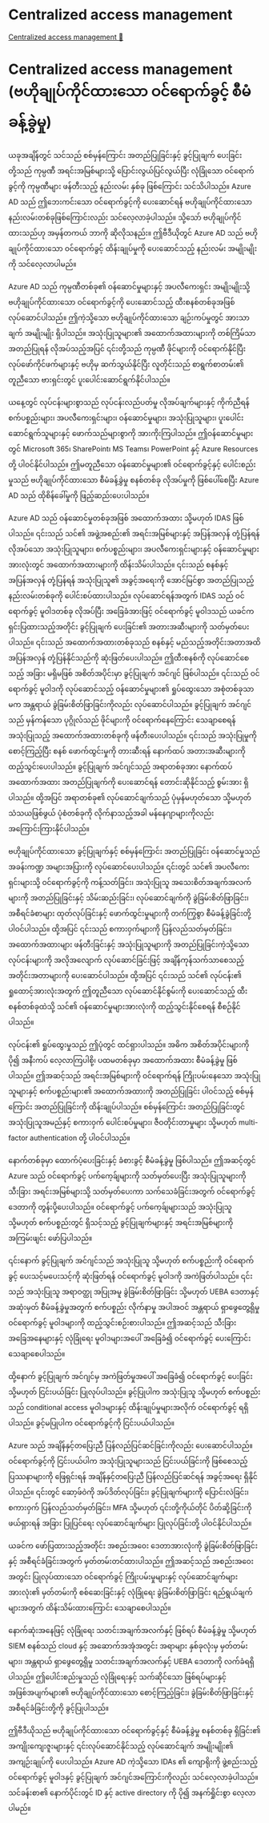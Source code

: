 # Centralized access management

[Centralized access management 🔗](https://www.coursera.org/learn/microsoft-sc-900-exam-preparation-and-practice/lecture/cQii7/centralized-access-management)

# Centralized access management (ဗဟိုချုပ်ကိုင်ထားသော ဝင်ရောက်ခွင့် စီမံခန့်ခွဲမှု)

ယခုအချိန်တွင် သင်သည် စစ်မှန်ကြောင်း အတည်ပြုခြင်းနှင့် ခွင့်ပြုချက် ပေးခြင်းတို့သည် ကုမ္ပဏီ အရင်းအမြစ်များသို့ ပြောင်းလွယ်ပြင်လွယ်ပြီး လုံခြုံသော ဝင်ရောက်ခွင့်ကို ကုမ္ပဏီများ ဖန်တီးသည့် နည်းလမ်း နှစ်ခု ဖြစ်ကြောင်း သင်သိပါသည်။ Azure AD သည် ဤဘေးကင်းသော ဝင်ရောက်ခွင့်ကို ပေးဆောင်ရန် ဗဟိုချုပ်ကိုင်ထားသော နည်းလမ်းတစ်ခုဖြစ်ကြောင်းလည်း သင်လေ့လာခဲ့ပါသည်။ သို့သော် ဗဟိုချုပ်ကိုင်ထားသည်ဟု အမှန်တကယ် ဘာကို ဆိုလိုသနည်း။ ဤဗီဒီယိုတွင် Azure AD သည် ဗဟိုချုပ်ကိုင်ထားသော ဝင်ရောက်ခွင့် ထိန်းချုပ်မှုကို ပေးဆောင်သည့် နည်းလမ်း အမျိုးမျိုးကို သင်လေ့လာပါမည်။

Azure AD သည် ကုမ္ပဏီတစ်ခု၏ ဝန်ဆောင်မှုများနှင့် အပလီကေးရှင်း အမျိုးမျိုးသို့ ဗဟိုချုပ်ကိုင်ထားသော ဝင်ရောက်ခွင့်ကို ပေးဆောင်သည့် ထီးစနစ်တစ်ခုအဖြစ် လုပ်ဆောင်ပါသည်။ ဤကဲ့သို့သော ဗဟိုချုပ်ကိုင်ထားသော ချဉ်းကပ်မှုတွင် အားသာချက် အမျိုးမျိုး ရှိပါသည်။ အသုံးပြုသူများ၏ အထောက်အထားများကို တစ်ကြိမ်သာ အတည်ပြုရန် လိုအပ်သည့်အပြင် ၎င်းတို့သည် ကုမ္ပဏီ ဖိုင်များကို ဝင်ရောက်နိုင်ပြီး လုပ်ဖော်ကိုင်ဖက်များနှင့် ဗဟိုမှ ဆက်သွယ်နိုင်ပြီး လူတိုင်းသည် စာရွက်စာတမ်း၏ တူညီသော ဗားရှင်းတွင် ပူးပေါင်းဆောင်ရွက်နိုင်ပါသည်။

ယနေ့တွင် လုပ်ငန်းများစွာသည် လုပ်ငန်းလည်ပတ်မှု လိုအပ်ချက်များနှင့် ကိုက်ညီရန် စက်ပစ္စည်းများ၊ အပလီကေးရှင်းများ၊ ဝန်ဆောင်မှုများ၊ အသုံးပြုသူများ၊ ပူးပေါင်းဆောင်ရွက်သူများနှင့် ဖောက်သည်များစွာကို အားကိုးကြပါသည်။ ဤဝန်ဆောင်မှုများတွင် Microsoft 365၊ SharePoint၊ MS Teams၊ PowerPoint နှင့် Azure Resources တို့ ပါဝင်နိုင်ပါသည်။ ဤမတူညီသော ဝန်ဆောင်မှုများ၏ ဝင်ရောက်ခွင့်နှင့် ပေါင်းစည်းမှုသည် ဗဟိုချုပ်ကိုင်ထားသော စီမံခန့်ခွဲမှု စနစ်တစ်ခု လိုအပ်မှုကို ဖြစ်ပေါ်စေပြီး Azure AD သည် ထိုစိန်ခေါ်မှုကို ဖြည့်ဆည်းပေးပါသည်။

Azure AD သည် ဝန်ဆောင်မှုတစ်ခုအဖြစ် အထောက်အထား သို့မဟုတ် IDAS ဖြစ်ပါသည်။ ၎င်းသည် သင်၏ အဖွဲ့အစည်း၏ အရင်းအမြစ်များနှင့် အပြန်အလှန် တုံ့ပြန်ရန် လိုအပ်သော အသုံးပြုသူများ၊ စက်ပစ္စည်းများ၊ အပလီကေးရှင်းများနှင့် ဝန်ဆောင်မှုများအားလုံးတွင် အထောက်အထားများကို ထိန်းသိမ်းပါသည်။ ၎င်းသည် စနစ်နှင့် အပြန်အလှန် တုံ့ပြန်ရန် အသုံးပြုသူ၏ အခွင့်အရေးကို အောင်မြင်စွာ အတည်ပြုသည့် နည်းလမ်းတစ်ခုကို ပေါင်းစပ်ထားပါသည်။ လုပ်ဆောင်ရန်အတွက် IDAS သည် ဝင်ရောက်ခွင့် မူဝါဒတစ်ခု လိုအပ်ပြီး အခြေခံအားဖြင့် ဝင်ရောက်ခွင့် မူဝါဒသည် ယခင်က ရှင်းပြထားသည့်အတိုင်း ခွင့်ပြုချက် ပေးခြင်း၏ အတားအဆီးများကို သတ်မှတ်ပေးပါသည်။ ၎င်းသည် အထောက်အထားတစ်ခုသည် စနစ်နှင့် မည်သည့်အတိုင်းအတာအထိ အပြန်အလှန် တုံ့ပြန်နိုင်သည်ကို ဆုံးဖြတ်ပေးပါသည်။ ဤထီးစနစ်ကို လုပ်ဆောင်စေသည့် အခြား မရှိမဖြစ် အစိတ်အပိုင်းမှာ ခွင့်ပြုချက် အင်ဂျင် ဖြစ်ပါသည်။ ၎င်းသည် ဝင်ရောက်ခွင့် မူဝါဒကို လုပ်ဆောင်သည့် ဝန်ဆောင်မှုများ၏ ရှုပ်ထွေးသော အစုံတစ်ခုသာမက အန္တရာယ် ခွဲခြမ်းစိတ်ဖြာခြင်းကိုလည်း လုပ်ဆောင်ပါသည်။ ခွင့်ပြုချက် အင်ဂျင်သည် မှန်ကန်သော ပုဂ္ဂိုလ်သည် ဖိုင်များကို ဝင်ရောက်နေကြောင်း သေချာစေရန် အသုံးပြုသည့် အထောက်အထားတစ်ခုကို ဖန်တီးပေးပါသည်။ ၎င်းသည် အသုံးပြုမှုကို စောင့်ကြည့်ပြီး စနစ် ဖောက်ထွင်းမှုကို တားဆီးရန် နောက်ထပ် အတားအဆီးများကို ထည့်သွင်းပေးပါသည်။ ခွင့်ပြုချက် အင်ဂျင်သည် အရာတစ်ခုအား နောက်ထပ် အထောက်အထား အတည်ပြုချက်ကို ပေးဆောင်ရန် တောင်းဆိုနိုင်သည့် စွမ်းအား ရှိပါသည်။ ထို့အပြင် အရာတစ်ခု၏ လုပ်ဆောင်ချက်သည် ပုံမှန်မဟုတ်သော သို့မဟုတ် သံသယဖြစ်ဖွယ် ပုံစံတစ်ခုကို လိုက်နာသည့်အခါ မန်နေဂျာများကိုလည်း အကြောင်းကြားနိုင်ပါသည်။

ဗဟိုချုပ်ကိုင်ထားသော ခွင့်ပြုချက်နှင့် စစ်မှန်ကြောင်း အတည်ပြုခြင်း ဝန်ဆောင်မှုသည် အခန်းကဏ္ဍ အများအပြားကို လုပ်ဆောင်ပေးပါသည်။ ၎င်းတွင် သင်၏ အပလီကေးရှင်းများသို့ ဝင်ရောက်ခွင့်ကို ကန့်သတ်ခြင်း၊ အသုံးပြုသူ အသေးစိတ်အချက်အလက်များကို အတည်ပြုခြင်းနှင့် သိမ်းဆည်းခြင်း၊ လုပ်ဆောင်ချက်ကို ခွဲခြမ်းစိတ်ဖြာခြင်း၊ အစီရင်ခံစာများ ထုတ်လုပ်ခြင်းနှင့် ဖောက်ထွင်းမှုများကို တက်ကြွစွာ စီမံခန့်ခွဲခြင်းတို့ ပါဝင်ပါသည်။ ထို့အပြင် ၎င်းသည် စကားဝှက်များကို ပြန်လည်သတ်မှတ်ခြင်း၊ အထောက်အထားများ ဖန်တီးခြင်းနှင့် အသုံးပြုသူများကို အတည်ပြုခြင်းကဲ့သို့သော လုပ်ငန်းများကို အလိုအလျောက် လုပ်ဆောင်ခြင်းဖြင့် အချိန်ကုန်သက်သာစေသည့် အတိုင်းအတာများကို ပေးဆောင်ပါသည်။ ထို့အပြင် ၎င်းသည် သင်၏ လုပ်ငန်း၏ ရှုထောင့်အားလုံးအတွက် ဤတူညီသော လုပ်ဆောင်နိုင်စွမ်းကို ပေးဆောင်သည့် ထီးစနစ်တစ်ခုထဲသို့ သင်၏ ဝန်ဆောင်မှုများအားလုံးကို ထည့်သွင်းနိုင်စေရန် စီစဉ်နိုင်ပါသည်။

လုပ်ငန်း၏ ရှုပ်ထွေးမှုသည် ဤပုံတွင် ထင်ရှားပါသည်။ အဓိက အစိတ်အပိုင်းများကို ပို၍ အနီးကပ် လေ့လာကြပါစို့၊ ပထမတစ်ခုမှာ အထောက်အထား စီမံခန့်ခွဲမှု ဖြစ်ပါသည်။ ဤအဆင့်သည် အရင်းအမြစ်များကို ဝင်ရောက်ရန် ကြိုးပမ်းနေသော အသုံးပြုသူများနှင့် စက်ပစ္စည်းများ၏ အထောက်အထားကို အတည်ပြုခြင်း ပါဝင်သည့် စစ်မှန်ကြောင်း အတည်ပြုခြင်းကို ထိန်းချုပ်ပါသည်။ စစ်မှန်ကြောင်း အတည်ပြုခြင်းတွင် အသုံးပြုသူအမည်နှင့် စကားဝှက် ပေါင်းစပ်မှုများ၊ ဇီဝတိုင်းတာမှုများ သို့မဟုတ် multi-factor authentication တို့ ပါဝင်ပါသည်။

နောက်တစ်ခုမှာ ထောက်ပံ့ပေးခြင်းနှင့် ခံစားခွင့် စီမံခန့်ခွဲမှု ဖြစ်ပါသည်။ ဤအဆင့်တွင် Azure သည် ဝင်ရောက်ခွင့် ပက်ကေ့ခ်ျများကို သတ်မှတ်ပေးပြီး အသုံးပြုသူများကို သီးခြား အရင်းအမြစ်များသို့ သတ်မှတ်ပေးကာ သက်သေခံခြင်းအတွက် ဝင်ရောက်ခွင့် ဒေတာကို တွန်းပို့ပေးပါသည်။ ဝင်ရောက်ခွင့် ပက်ကေ့ခ်ျများသည် အသုံးပြုသူ သို့မဟုတ် စက်ပစ္စည်းတွင် ရှိသင့်သည့် ခွင့်ပြုချက်များနှင့် အရင်းအမြစ်များကို အကြမ်းဖျင်း ဖော်ပြပါသည်။

၎င်းနောက် ခွင့်ပြုချက် အင်ဂျင်သည် အသုံးပြုသူ သို့မဟုတ် စက်ပစ္စည်းကို ဝင်ရောက်ခွင့် ပေးသင့်မပေးသင့်ကို ဆုံးဖြတ်ရန် ဝင်ရောက်ခွင့် မူဝါဒကို အကဲဖြတ်ပါသည်။ ၎င်းသည် အသုံးပြုသူ အရာဝတ္ထု အပြုအမူ ခွဲခြမ်းစိတ်ဖြာခြင်း သို့မဟုတ် UEBA ဒေတာနှင့် အဆုံးမှတ် စီမံခန့်ခွဲမှုအတွက် စက်ပစ္စည်း လိုက်နာမှု အပါအဝင် အန္တရာယ် ရှာဖွေတွေ့ရှိမှု ဝင်ရောက်ခွင့် မူဝါဒများကို ထည့်သွင်းစဉ်းစားပါသည်။ ဤအဆင့်သည် သီးခြား အခြေအနေများနှင့် လုံခြုံရေး မူဝါဒများအပေါ် အခြေခံ၍ ဝင်ရောက်ခွင့် ပေးကြောင်း သေချာစေပါသည်။

ထို့နောက် ခွင့်ပြုချက် အင်ဂျင်မှ အကဲဖြတ်မှုအပေါ် အခြေခံ၍ ဝင်ရောက်ခွင့် ပေးခြင်း သို့မဟုတ် ငြင်းပယ်ခြင်း ပြုလုပ်ပါသည်။ ခွင့်ပြုပါက အသုံးပြုသူ သို့မဟုတ် စက်ပစ္စည်းသည် conditional access မူဝါဒများနှင့် ထိန်းချုပ်မှုများအလိုက် ဝင်ရောက်ခွင့် ရရှိပါသည်။ ခွင့်မပြုပါက ဝင်ရောက်ခွင့်ကို ငြင်းပယ်ပါသည်။

Azure သည် အချိန်နှင့်တပြေးညီ ပြန်လည်ပြင်ဆင်ခြင်းကိုလည်း ပေးဆောင်ပါသည်။ ဝင်ရောက်ခွင့်ကို ငြင်းပယ်ပါက အသုံးပြုသူများသည် ငြင်းပယ်ခြင်းကို ဖြစ်စေသည့် ပြဿနာများကို ဖြေရှင်းရန် အချိန်နှင့်တပြေးညီ ပြန်လည်ပြင်ဆင်ရန် အခွင့်အရေး ရှိနိုင်ပါသည်။ ၎င်းတွင် ဆော့ဖ်ဝဲကို အပ်ဒိတ်လုပ်ခြင်း၊ ခွင့်ပြုချက်များကို ပြောင်းလဲခြင်း၊ စကားဝှက် ပြန်လည်သတ်မှတ်ခြင်း၊ MFA သို့မဟုတ် ၎င်းတို့ကိုယ်တိုင် ပိတ်ဆို့ခြင်းကို ဖယ်ရှားရန် အခြား ပြုပြင်ရေး လုပ်ဆောင်ချက်များ ပြုလုပ်ခြင်းတို့ ပါဝင်နိုင်ပါသည်။

ယခင်က ဖော်ပြထားသည့်အတိုင်း အစည်းအဝေး ဒေတာအားလုံးကို ခွဲခြမ်းစိတ်ဖြာခြင်းနှင့် အစီရင်ခံခြင်းအတွက် မှတ်တမ်းတင်ထားပါသည်။ ဤအဆင့်သည် အစည်းအဝေးအတွင်း ပြုလုပ်ထားသော ဝင်ရောက်ခွင့် ကြိုးပမ်းမှုများနှင့် လုပ်ဆောင်ချက်များအားလုံး၏ မှတ်တမ်းကို စစ်ဆေးခြင်းနှင့် လုံခြုံရေး ခွဲခြမ်းစိတ်ဖြာခြင်း ရည်ရွယ်ချက်များအတွက် ထိန်းသိမ်းထားကြောင်း သေချာစေပါသည်။

နောက်ဆုံးအနေဖြင့် လုံခြုံရေး သတင်းအချက်အလက်နှင့် ဖြစ်ရပ် စီမံခန့်ခွဲမှု သို့မဟုတ် SIEM စနစ်သည် cloud နှင့် အဆောက်အအုံအတွင်း အရာများ နှစ်ခုလုံးမှ မှတ်တမ်းများ၊ အန္တရာယ် ရှာဖွေတွေ့ရှိမှု သတင်းအချက်အလက်နှင့် UEBA ဒေတာကို လက်ခံရရှိပါသည်။ ဤပေါင်းစည်းမှုသည် လုံခြုံရေးနှင့် သက်ဆိုင်သော ဖြစ်ရပ်များနှင့် အဖြစ်အပျက်များ၏ ဗဟိုချုပ်ကိုင်ထားသော စောင့်ကြည့်ခြင်း၊ ခွဲခြမ်းစိတ်ဖြာခြင်းနှင့် အစီရင်ခံခြင်းတို့ကို ခွင့်ပြုပါသည်။

ဤဗီဒီယိုသည် ဗဟိုချုပ်ကိုင်ထားသော ဝင်ရောက်ခွင့်နှင့် စီမံခန့်ခွဲမှု စနစ်တစ်ခု ရှိခြင်း၏ အကျိုးကျေးဇူးများနှင့် ၎င်းလုပ်ဆောင်နိုင်သည့် လုပ်ဆောင်ချက် အမျိုးမျိုး၏ အကျဉ်းချုပ်ကို ပေးပါသည်။ Azure AD ကဲ့သို့သော IDAs ၏ ကျောရိုးကို ဖွဲ့စည်းသည့် ဝင်ရောက်ခွင့် မူဝါဒနှင့် ခွင့်ပြုချက် အင်ဂျင်အကြောင်းကိုလည်း သင်လေ့လာခဲ့ပါသည်။ သင်ခန်းစာ၏ နောက်ပိုင်းတွင် ID နှင့် active directory ကို ပို၍ အနက်ရှိုင်းစွာ လေ့လာပါမည်။
